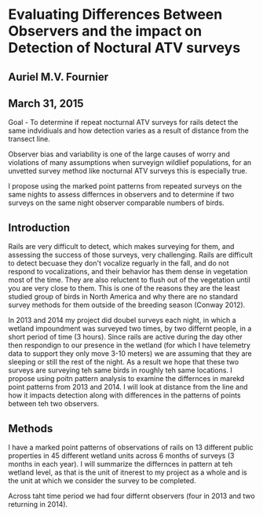 # Evaluating Differences Between Observers and the impact on Detection of Noctural ATV surveys
## Auriel M.V. Fournier
## March 31, 2015

Goal - To determine if repeat nocturnal ATV surveys for rails detect the same indvidiuals and how detection varies as a result of distance from the transect line. 

Observer bias and variability is one of the large causes of worry and violations of many assumptions when surveyign wildlief populations, for an unvetted survey method like nocturnal ATV surveys this is especially true. 

I propose using the marked point patterns from repeated surveys on the same nights to assess differnces in observers and to determine if two surveys on the same night observer comparable numbers of birds. 

## Introduction

Rails are very difficult to detect, which makes surveying for them, and assessing the success of those surveys, very challenging. Rails are difficult to detect becuase they don't vocalize reguarly in the fall, and do not respond to vocalizations, and their behavior has them dense in vegetation most of the time. They are also reluctent to flush out of the vegetation until you are very close to them. This is one of the reasons they are the least studied group of birds in North America and why there are no standard survey methods for them outside of the breeding season (Conway 2012). 

In 2013 and 2014 my project did doubel surveys each night, in which a wetland impoundment was surveyed two times, by two differnt people, in a short period of time (3 hours). Since rails are active during the day other then respondign to our presence in the wetland (for which I have telemetry data to support they only move 3-10 meters) we are assuming that they are sleeping or still the rest of the night. As a result we hope that these two surveys are surveying teh same birds in roughly teh same locations. I propose using poitn pattern analysis to examine the differnces in marekd point patterns from 2013 and 2014. I will look at distance from the line and how it impacts detection along with differences in the patterns of points between teh two observers. 

## Methods

I have a marked point patterns of observations of rails on 13 different public properties in 45 different wetland units across 6 months of surveys (3 months in each year). I will summarize the differnces in pattern at teh wetland level, as that is the unit of itnerest to my project as a whole and is the unit at which we consider the survey to be completed. 

Across taht time period we had four differnt observers (four in 2013 and two returning in 2014). 


